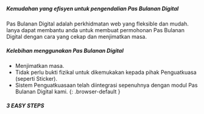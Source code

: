 ##### Kemudahan yang efisyen untuk pengendalian Pas Bulanan Digital

Pas Bulanan Digital adalah perkhidmatan web yang fleksible dan mudah. Ianya dapat membantu anda untuk membuat permohonan Pas Bulanan Digital dengan cara yang cekap dan menjimatkan masa.

##### Kelebihan menggunakan Pas Bulanan Digital
- Menjimatkan masa.
- Tidak perlu bukti fizikal untuk dikemukakan kepada pihak Penguatkuasa (seperti Sticker).
- Sistem Penguatkuasaan telah diintegrasi sepenuhnya dengan modul Pas Bulanan Digital kami.
{: .browser-default }

##### 3 EASY STEPS
